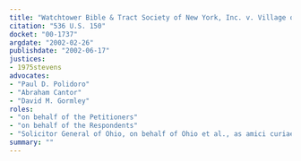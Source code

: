 ```yaml
---
title: "Watchtower Bible & Tract Society of New York, Inc. v. Village of Stratton"
citation: "536 U.S. 150"
docket: "00-1737"
argdate: "2002-02-26"
publishdate: "2002-06-17"
justices:
- 1975stevens
advocates:
- "Paul D. Polidoro"
- "Abraham Cantor"
- "David M. Gormley"
roles:
- "on behalf of the Petitioners"
- "on behalf of the Respondents"
- "Solicitor General of Ohio, on behalf of Ohio et al., as amici curiae, supporting the Respondents"
summary: ""
---
```


